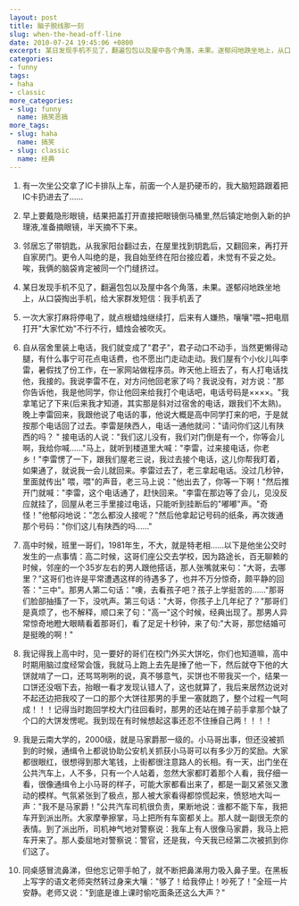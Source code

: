 ```yaml
---
layout: post
title: 脑子脱线那一刻
slug: when-the-head-off-line
date: 2010-07-24 19:45:06 +0800
excerpt: 某日发现手机不见了，翻遍包包以及屋中各个角落，未果。遂郁闷地跌坐地上，从口袋掏出手机，给大家群发短信：我手机丢了
categories:
- funny
tags:
- haha
- classic
more_categories:
- slug: funny
  name: 搞笑恶搞
more_tags:
- slug: haha
  name: 搞笑
- slug: classic
  name: 经典
---
```


1. 有一次坐公交拿了IC卡排队上车，前面一个人是扔硬币的，我大脑短路跟着把IC卡扔进去了……

2. 早上要戴隐形眼镜，结果把盖打开直接把眼镜倒马桶里,然后镇定地倒入新的护理液,准备摘眼镜，半天摘不下来。

3. 邻居忘了带钥匙，从我家阳台翻过去，在屋里找到钥匙后，又翻回来，再打开自家房门。更令人叫绝的是，我自始至终在阳台接应着，未觉有不妥之处。唉，我俩的脑袋肯定被同一个门缝挤过。

4. 某日发现手机不见了，翻遍包包以及屋中各个角落，未果。遂郁闷地跌坐地上，从口袋掏出手机，给大家群发短信：我手机丢了

5. 一次大家打麻将停电了，就点根蜡烛继续打，后来有人嫌热，嚷嚷"喂~把电扇打开"大家忙劝"不行不行，蜡烛会被吹灭。

6. 自从宿舍里装上电话，我们就变成了"君子"，君子动口不动手，当然更懒得动腿，有什么事宁可花点电话费，也不愿出门走动走动。我们屋有个小伙儿叫李雷，暑假找了份工作，在一家网站做程序员。昨天他上班去了，有人打电话找他，我接的。我说李雷不在，对方问他回老家了吗？我说没有，对方说："那你告诉他，我是他同学，你让他回来给我打个电话吧，电话号码是××××。"我拿笔记了下来(后来我才知道，其实那是斜对过宿舍的电话，跟我们不太熟)。晚上李雷回来，我跟他说了电话的事，他说大概是高中同学打来的吧，于是就按那个电话回了过去。李雷是陕西人，电话一通他就问："请问你们这儿有陕西的吗？ " 接电话的人说："我们这儿没有，我们对门倒是有一个，你等会儿啊，我给你喊......"马上，就听到楼道里大喊："李雷，过来接电话，你老乡！"李雷愣了一下，跟我们屋老三说，我过去接个电话，这儿你帮我盯着，如果通了，就说我一会儿就回来。李雷过去了，老三拿起电话。没过几秒钟，里面就传出" 喂，喂"的声音，老三马上说："他出去了，你等一下啊！"然后推开门就喊："李雷，这个电话通了，赶快回来。"李雷在那边等了会儿，见没反应就挂了，回屋从老三手里接过电话，只能听到挂断后的"嘟嘟"声。"奇怪！"他郁闷地说："怎么都没人接呢？"然后他拿起记号码的纸条，再次拨通那个号码："你们这儿有陕西的吗......"

7. 高中时候，班里一哥们，1981年生，不大，就是特老相......以下是他坐公交时发生的一点事情：高二时候，这哥们座公交去学校，因为路途长，百无聊赖的时候，邻座的一个35岁左右的男人跟他搭话，那人张嘴就来句："大哥，去哪里？"这哥们也许是平常遭遇这样的待遇多了，也并不万分惊奇，颇平静的回答："三中"。那男人第二句话："噢，去看孩子吧？孩子上学挺苦的......"那哥们脸部抽搐了一下，没吭声。第三句话："大哥，你孩子上几年纪了？"那哥们是真烦了，也不解释，顺口来了句："高一"这个时候，经典出现了。那男人异常惊奇地瞪大眼睛看着那哥们，看了足足十秒钟，来了句:"大哥，那您结婚可是挺晚的啊！"

8. 我记得我上高中时，见一要好的哥们在校门外买大饼吃，你们也知道嘛，高中时期用脑过度经常会饿，我就马上跑上去先是捶了他一下，然后就夺下他的大饼就啃了一口，还骂骂咧咧的说，真不够意气，买饼也不带我买一个，结果一口饼还没咽下去，抬眼一看才发现认错人了，这也就算了，我后来居然边说对不起还边把我咬了一口的那个大饼往那男的手里一塞就跑了，整个过程一气呵成！！！记得当时跑回学校大门往回看时，那男的还站在摊子前手拿那个缺了个口的大饼发愣呢。我到现在有时候想起这事还忍不住捶自己两！！！！

9. 我是云南大学的，2000级，就是马家爵那一级的。小马哥出事，但还没被抓到的时候，通缉令上都说协助公安机关抓获小马哥可以有多少万的奖励。大家都很眼红，很想得到那大笔钱，上街都很注意路人的长相。有一天，出门坐在公共汽车上，人不多，只有一个人站着，忽然大家都盯着那个人看，我仔细一看，很像通缉令上小马哥的样子，可能大家都看出来了，都是一副又紧张又激动的模样。气氛紧张到了极点，那人被大家看得都惊慌起来，愤怒地大叫一声："我不是马家爵！"公共汽车司机很负责，果断地说：谁都不能下车，我把车开到派出所。大家摩拳擦掌，马上把所有车窗都关上。那人就一副很无奈的表情。到了派出所，司机神气地对警察说：我车上有人很像马家爵，我马上把车开来了。那人委屈地对警察说：警官，还是我，今天我已经第二次被抓到你们这了。

10. 同桌感冒流鼻涕，但他忘记带手帕了，就不断把鼻涕用力吸入鼻子里。在黑板上写字的语文老师突然转过身来大嚷："够了！给我停止！吵死了！"全班一片安静。老师又说："到底是谁上课时偷吃面条还这么大声？"
